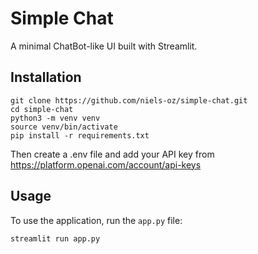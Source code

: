 # Simple Chat
A minimal ChatBot-like UI built with Streamlit.


## Installation
```
git clone https://github.com/niels-oz/simple-chat.git
cd simple-chat
python3 -m venv venv
source venv/bin/activate
pip install -r requirements.txt
```
Then create a .env file and add your API key from https://platform.openai.com/account/api-keys

## Usage

To use the application, run the `app.py` file: 

```
streamlit run app.py
```
